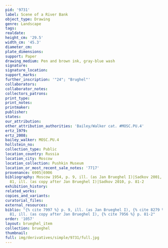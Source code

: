 ```yaml
---
pid: '9731'
label: Scene of a River Bank
object_type: Drawing
genre: Landscape
tags: 
realdate: 
height_cm: '29.5'
width_cm: '45.3'
diameter_cm: 
plate_dimensions: 
support: Paper
drawing_medium: Pen and brown ink, gray-blue wash
signature: 
signature_location: 
support_marks: 
further_inscription: '"24"; "Brughel"'
collaborators: 
collaborator_notes: 
collectors_patrons: 
print_type: 
print_notes: 
printmaker: 
publisher: 
states: 
our_attribution: 
other_attribution_authorities: 'Bailey/Walker cat. #MOSC.PU.4'
ertz_1979: 
ertz_2008: 
bailey_walker: MOSC.PU.4
hollstein_no: 
collection_type: Public
location_country: Russia
location_city: Moscow
location_collection: Pushkin Museum
location_or_most_recent_sale_notes: '7717'
provenance: 6905|6906
bibliography: Moscow 1954, p. 9, ill. (as Jan Brueghel I)|Sadkov 2001, p. 75, nr.
  81, ill. (as copy after Jan Brueghel I)|Sadkov 2010, p. 81-2
exhibition_history: 
related_works: 
copies_and_variants: 
curatorial_files: 
external_resources: 
biblio: "{% cite 7997 %} p. 9, ill. (as Jan Brueghel I), {% cite 8279 %} p. 75, nr.
  81, ill. (as copy after Jan Brueghel I), {% cite 7956 %} p. 81-2"
order: '1057'
layout: brueghel_item
collection: brueghel
thumbnail: 
full: img/derivatives/simple/9731/full.jpg
---
```

